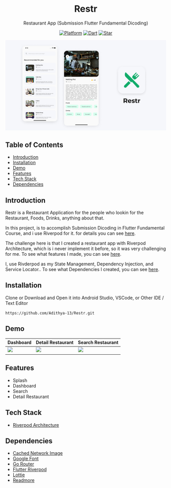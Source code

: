 <h1 align="center">
  Restr
</h1>
<p align="center">
  Restaurant App (Submission Flutter Fundamental Dicoding)
</p>
<p align="center">
  <a href="https://flutter.dev/"><img alt="Platform" src="https://img.shields.io/badge/platform-Flutter-blue.svg"></a>
  <a href="https://dart.dev/"><img alt="Dart" src="https://img.shields.io/badge/dart-2.17.2-blue.svg"></a>
  <a href="https://github.com/Adithya-13/Restr/"><img alt="Star" src="https://img.shields.io/github/stars/Adithya-13/Restr"></a>
</p>

<p align="center">
  <img src="demo/cover-restr.png"/>
</p>

## Table of Contents
- [Introduction](#introduction)
- [Installation](#installation)
- [Demo](#demo)
- [Features](#features)
- [Tech Stack](#tech-stack)
- [Dependencies](#dependencies)

## Introduction

Restr is a Restaurant Application for the people who lookin for the Restaurant, Foods, Drinks, anything about that.

In this project, is to accomplish Submission Dicoding in Flutter Fundamental Course, and i use Riverpod for it. for details you can see [here](#tech-stack).

The challenge here is that I created a restaurant app with Riverpod Architecture, which is i never implement it before, so it was very challenging for me. To see what features I made, you can see [here](#features).

I, use Rivderpod as my State Management, Dependency Injection, and Service Locator.. To see what Dependencies I created, you can see [here](#dependencies).

## Installation

Clone or Download and Open it into Android Studio, VSCode, or Other IDE / Text Editor
```
https://github.com/Adithya-13/Restr.git
```  

## Demo

|Dashboard|Detail Restaurant|Search Restaurant|
|--|--|--|
|![](demo/dashboard.gif)|![](demo/detail.gif)|![](demo/search.gif)|

## Features
- Splash
- Dashboard
- Search
- Detail Restaurant

## Tech Stack
- [Riverpod Architecture](https://codewithandrea.com/articles/flutter-app-architecture-riverpod-introduction/)

## Dependencies
- [Cached Network Image](https://pub.dev/packages/cached_network_image)
- [Google Font](https://pub.dev/packages/google_font)
- [Go Router](https://pub.dev/packages/go_router)
- [Flutter Riverpod](https://pub.dev/packages/flutter_riverpod)
- [Lottie](https://pub.dev/packages/lottie)
- [Readmore](https://pub.dev/packages/readmore)



